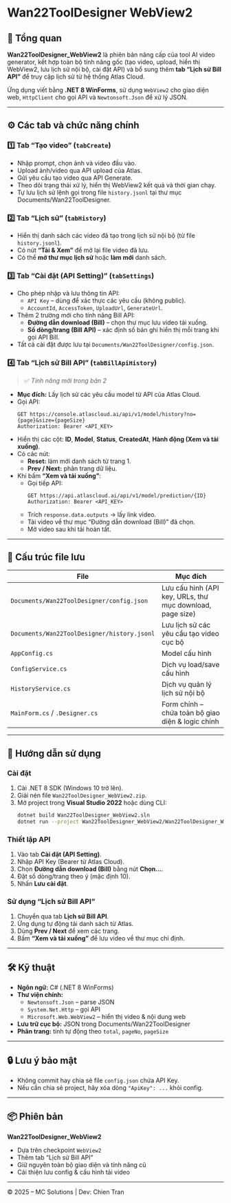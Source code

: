 # Wan22ToolDesigner WebView2

## 🧩 Tổng quan
**Wan22ToolDesigner_WebView2** là phiên bản nâng cấp của tool AI video generator, kết hợp toàn bộ tính năng gốc (tạo video, upload, hiển thị WebView2, lưu lịch sử nội bộ, cài đặt API) và bổ sung thêm **tab “Lịch sử Bill API”** để truy cập lịch sử từ hệ thống Atlas Cloud.

Ứng dụng viết bằng **.NET 8 WinForms**, sử dụng `WebView2` cho giao diện web, `HttpClient` cho gọi API và `Newtonsoft.Json` để xử lý JSON.

---

## ⚙️ Các tab và chức năng chính

### 1️⃣ Tab “Tạo video” (`tabCreate`)
- Nhập prompt, chọn ảnh và video đầu vào.
- Upload ảnh/video qua API upload của Atlas.
- Gửi yêu cầu tạo video qua API Generate.
- Theo dõi trạng thái xử lý, hiển thị WebView2 kết quả và thời gian chạy.
- Tự lưu lịch sử lệnh gọi trong file `history.jsonl` tại thư mục Documents/Wan22ToolDesigner.

### 2️⃣ Tab “Lịch sử” (`tabHistory`)
- Hiển thị danh sách các video đã tạo trong lịch sử nội bộ (từ file `history.jsonl`).
- Có nút **“Tải & Xem”** để mở lại file video đã lưu.
- Có thể **mở thư mục lịch sử** hoặc **làm mới** danh sách.

### 3️⃣ Tab “Cài đặt (API Setting)” (`tabSettings`)
- Cho phép nhập và lưu thông tin API:
  - `API Key` – dùng để xác thực các yêu cầu (không public).
  - `AccountId`, `AccessToken`, `UploadUrl`, `GenerateUrl`.
- Thêm 2 trường mới cho tính năng Bill API:
  - **Đường dẫn download (Bill)** – chọn thư mục lưu video tải xuống.
  - **Số dòng/trang (Bill API)** – xác định số bản ghi hiển thị mỗi trang khi gọi API Bill.
- Tất cả cài đặt được lưu tại `Documents/Wan22ToolDesigner/config.json`.

### 4️⃣ Tab “Lịch sử Bill API” (`tabBillApiHistory`)
> ✅ *Tính năng mới trong bản 2*

- **Mục đích:** Lấy lịch sử các yêu cầu model từ API của Atlas Cloud.
- Gọi API:
  ```http
  GET https://console.atlascloud.ai/api/v1/model/history?no={page}&size={pageSize}
  Authorization: Bearer <API_KEY>
  ```
- Hiển thị các cột: **ID**, **Model**, **Status**, **CreatedAt**, **Hành động (Xem và tải xuống)**.
- Có các nút:
  - **Reset:** làm mới danh sách từ trang 1.
  - **Prev / Next:** phân trang dữ liệu.
- Khi bấm **“Xem và tải xuống”**:
  - Gọi tiếp API:
    ```http
    GET https://api.atlascloud.ai/api/v1/model/prediction/{ID}
    Authorization: Bearer <API_KEY>
    ```
  - Trích `response.data.outputs` → lấy link video.
  - Tải video về thư mục “Đường dẫn download (Bill)” đã chọn.
  - Mở video sau khi tải hoàn tất.

---

## 💾 Cấu trúc file lưu
| File | Mục đích |
|------|-----------|
| `Documents/Wan22ToolDesigner/config.json` | Lưu cấu hình (API key, URLs, thư mục download, page size) |
| `Documents/Wan22ToolDesigner/history.jsonl` | Lưu lịch sử các yêu cầu tạo video cục bộ |
| `AppConfig.cs` | Model cấu hình |
| `ConfigService.cs` | Dịch vụ load/save cấu hình |
| `HistoryService.cs` | Dịch vụ quản lý lịch sử nội bộ |
| `MainForm.cs` / `.Designer.cs` | Form chính – chứa toàn bộ giao diện & logic chính |

---

## 🚀 Hướng dẫn sử dụng

### Cài đặt
1. Cài .NET 8 SDK (Windows 10 trở lên).
2. Giải nén file `Wan22ToolDesigner_WebView2.zip`.
3. Mở project trong **Visual Studio 2022** hoặc dùng CLI:
   ```bash
   dotnet build Wan22ToolDesigner_WebView2.sln
   dotnet run --project Wan22ToolDesigner_WebView2/Wan22ToolDesigner_WebView2.csproj
   ```

### Thiết lập API
1. Vào tab **Cài đặt (API Setting)**.
2. Nhập API Key (Bearer từ Atlas Cloud).
3. Chọn **Đường dẫn download (Bill)** bằng nút **Chọn...**.
4. Đặt số dòng/trang theo ý (mặc định 10).
5. Nhấn **Lưu cài đặt**.

### Sử dụng “Lịch sử Bill API”
1. Chuyển qua tab **Lịch sử Bill API**.
2. Ứng dụng tự động tải danh sách từ Atlas.
3. Dùng **Prev / Next** để xem các trang.
4. Bấm **“Xem và tải xuống”** để lưu video về thư mục chỉ định.

---

## 🛠️ Kỹ thuật
- **Ngôn ngữ:** C# (.NET 8 WinForms)
- **Thư viện chính:**
  - `Newtonsoft.Json` – parse JSON
  - `System.Net.Http` – gọi API
  - `Microsoft.Web.WebView2` – hiển thị video & nội dung web
- **Lưu trữ cục bộ:** JSON trong Documents/Wan22ToolDesigner
- **Phân trang:** tính tự động theo `total`, `pageNo`, `pageSize`

---

## 🔒 Lưu ý bảo mật
- Không commit hay chia sẻ file `config.json` chứa API Key.
- Nếu cần chia sẻ project, hãy xóa dòng `"ApiKey": ...` khỏi config.

---

## 📦 Phiên bản
**Wan22ToolDesigner_WebView2**
- Dựa trên checkpoint `WebView2`
- Thêm tab “Lịch sử Bill API”
- Giữ nguyên toàn bộ giao diện và tính năng cũ
- Cải thiện lưu config & cấu hình tải video

---

© 2025 – MC Solutions | Dev: Chien Tran
